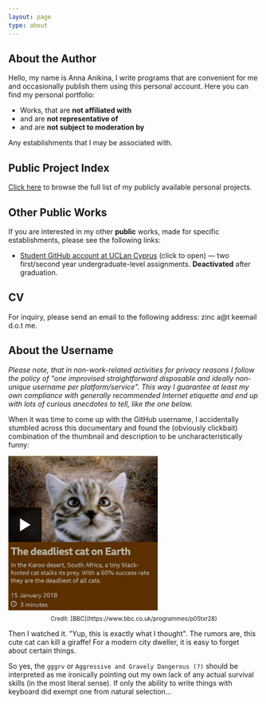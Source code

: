 ```yaml
---
layout: page
type: about
---
```


## About the Author

Hello, my name is Anna Anikina, I write programs that are convenient for me and occasionally publish them using this personal account. Here you can find my personal portfolio:
- Works, that are **not affiliated with**
- and are **not representative of**
- and are **not subject to moderation by**

Any establishments that I may be associated with.

## Public Project Index

[Click here](https://gggrv.github.io/about/projects/) to browse the full list of my publicly available personal projects.

## Other Public Works

If you are interested in my other **public** works, made for specific establishments, please see the following links:
- [Student GitHub account at UCLan Cyprus](https://github.com/aanikina) (click to open) — two first/second year undergraduate-level assignments. **Deactivated** after graduation.

## CV

For inquiry, please send an email to the following address: zinc a@t keemail d.o.t me.

## About the Username

*Please note, that in non-work-related activities for privacy reasons I follow the policy of "one improvised straightforward disposable and ideally non-unique username per platform/service". This way I guarantee at least my own compliance with generally recommended Internet etiquette and end up with lots of curious anecdotes to tell, like the one below.*

When it was time to come up with the GitHub username, I accidentally stumbled across this documentary and found the (obviously clickbait) combination of the thumbnail and description to be uncharacteristically funny:

<img src="/assets/about--bbc-cat.png" width="300" alt="Screenshot of the BBC documentary promotion page" >


<center><sub>Credit: [BBC](https://www.bbc.co.uk/programmes/p05txr28)</sub></center>

Then I watched it. "Yup, this is exactly what I thought". The rumors are, this cute cat can kill a giraffe! For a modern city dweller, it is easy to forget about certain things.

So yes, the `gggrv` or `Aggressive and Gravely Dangerous (?)` should be interpreted as me ironically pointing out my own lack of any actual survival skills (in the most literal sense). If only the ability to write things with keyboard did exempt one from natural selection...
